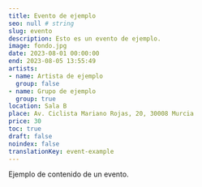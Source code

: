 ```yaml
---
title: Evento de ejemplo
seo: null # string
slug: evento
description: Esto es un evento de ejemplo.
image: fondo.jpg
date: 2023-08-01 00:00:00
end: 2023-08-05 13:55:49
artists:
- name: Artista de ejemplo
  group: false
- name: Grupo de ejemplo
  group: true
location: Sala B
place: Av. Ciclista Mariano Rojas, 20, 30008 Murcia
price: 30
toc: true
draft: false
noindex: false
translationKey: event-example
---
```

Ejemplo de contenido de un evento.